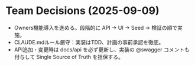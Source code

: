 # Team Decisions (2025-09-09)

- Owners機能導入を進める。段階的に API → UI → Seed → 検証の順で実施。
- CLAUDE.mdルール厳守：実装はTDD、計画の事前承認を徹底。
- API追加・変更時は docs/api を必ず更新し、実装の @swagger コメントも付与して Single Source of Truth を担保する。


